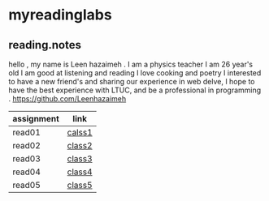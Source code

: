 # myreadinglabs
## reading.notes
hello , my name is Leen hazaimeh . I am a physics teacher I am 26 year's old I am good at listening and reading I love cooking and poetry I interested to have a new friend's and sharing our experience in web delve,   I hope to have the best experience with LTUC, and be a professional in programming .
https://github.com/Leenhazaimeh

|assignment |link               |
|-----------|-------------------|
|read01     |[calss1](read01.md)|
|read02     |[class2](read02.md)|
|read03     |[class3](reado3.md)|
|read04     |[class4](read04.md)|
|read05     |[class5](read05.md)|